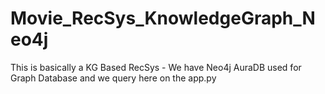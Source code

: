 # Movie_RecSys_KnowledgeGraph_Neo4j
This is basically a KG Based RecSys - We have Neo4j AuraDB used for Graph Database and we query here on the app.py
